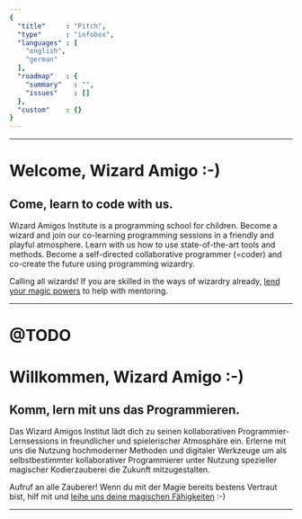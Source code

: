 ```yaml
---
{
  "title"     : "Pitch",
  "type"      : "infobox",
  "languages" : [
    "english",
    "german"
  ],
  "roadmap"   : {
    "summary"   : "",
    "issues"    : []
  },
  "custom"    : {}
}
---
```


---
[](@english)
# Welcome, Wizard Amigo :-)

## Come, learn to code with us.

Wizard Amigos Institute is a programming school for children. Become a wizard and join our co-learning programming sessions in a friendly and playful atmosphere.
Learn with us how to use state-of-the-art tools and methods. Become a self-directed collaborative programmer (=coder) and co-create the future using programming wizardry.

Calling all wizards! If you are skilled in the ways of wizardry already, [lend your magic powers](#JOIN) to help with mentoring.

---
[](@german)
# @TODO
# Willkommen, Wizard Amigo :-)

## Komm, lern mit uns das Programmieren.

Das Wizard Amigos Institut lädt dich zu seinen kollaborativen Programmier-Lernsessions in freundlicher und spielerischer Atmosphäre ein. Erlerne mit uns die Nutzung hochmoderner Methoden und digitaler Werkzeuge um als selbstbestimmter kollaborativer Programmierer unter Nutzung spezieller magischer Kodierzauberei die Zukunft mitzugestalten.

Aufruf an alle Zauberer! Wenn du mit der Magie bereits bestens Vertraut bist, hilf mit und [leihe uns deine magischen Fähigkeiten](#JOIN) :-)

---
